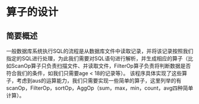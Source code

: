 # 算子的设计


## 简要概述
   一般数据库系统执行SQL的流程是从数据库文件中读取记录，并将该记录按照我们指定的SQL进行处理，为此我们需要对SQL语句进行解析，并生成相应的算子（比如ScanOp算子只负责扫描文件、并读取文件，FilterOp算子负责将判断数据是否符合我们的条件，如我们只需要age < 18的记录等）。
该程序具体实现了这些算子，考虑到aus的运算能力，我们只需要实现一些简单的算子，这里列举的有scanOp，FilterOp，sortOp，AggOp（sum，max，min，count，avg四种简单计算）。
